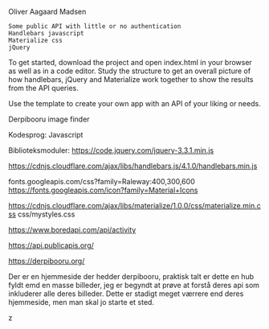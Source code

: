 Oliver Aagaard Madsen

    Some public API with little or no authentication
    Handlebars javascript
    Materialize css
    jQuery

To get started, download the project and open index.html in your browser as well as in a code editor. Study the structure to get an overall picture of how handlebars, jQuery and Materialize work together to show the results from the API queries.

Use the template to create your own app with an API of your liking or needs.

Derpibooru image finder

Kodesprog: Javascript

Biblioteksmoduler: https://code.jquery.com/jquery-3.3.1.min.js

https://cdnjs.cloudflare.com/ajax/libs/handlebars.js/4.1.0/handlebars.min.js

fonts.googleapis.com/css?family=Raleway:400,300,600 https://fonts.googleapis.com/icon?family=Material+Icons

https://cdnjs.cloudflare.com/ajax/libs/materialize/1.0.0/css/materialize.min.css css/mystyles.css

https://www.boredapi.com/api/activity

https://api.publicapis.org/

https://derpibooru.org/

Der er en hjemmeside der hedder derpibooru, praktisk talt er dette en hub fyldt emd en masse billeder, jeg er begyndt at prøve at forstå deres api som inkluderer alle deres billeder. Dette er stadigt meget værrere end deres hjemmeside, men man skal jo starte et sted.

z
